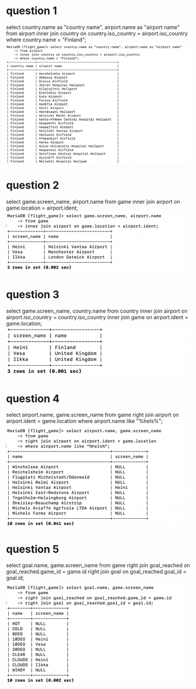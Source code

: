 # question 1  
select country.name as "country name", airport.name as "airport name"
from airport
inner join country on country.iso_country = airport.iso_country
where country.name = "Finland";
![screenshot](screenshots/Join_Q1.png)

# question 2  
select game.screen_name, airport.name 
from game 
inner join airport on game.location = airport.ident;
![screenshot](screenshots/Join_Q2.png)

# question 3 
select game.screen_name, country.name 
from country
inner join airport on airport.iso_country = country.iso_country 
inner join game on airport.ident = game.location;
![screenshot](screenshots/Join_Q3.png)

# question 4 
select airport.name, game.screen_name 
from game 
right join airport on airport.ident = game.location
where airport.name like "%hels%";
![screenshot](screenshots/Join_Q4.png)

# question 5 
select goal.name, game.screen_name 
from game
right join goal_reached on goal_reached.game_id = game.id
right join goal on goal_reached.goal_id = goal.id;
![screenshot](screenshots/Join_Q5.png)